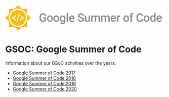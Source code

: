 [![Google Summer of Code 2020](https://github.com/Sing-Li/bbug/raw/master/images/gsoclogo.jpg)](https://summerofcode.withgoogle.com/)

# GSOC: Google Summer of Code

Information about our GSoC activities over the years.

- [Google Summer of Code 2017](google-summer-of-code-2017/)
- [Google Summer of Code 2018](google-summer-of-code-2018/)
- [Google Summer of Code 2019](google-summer-of-code-2019/)
- [Google Summer of Code 2020](google-summer-of-code-2020/)